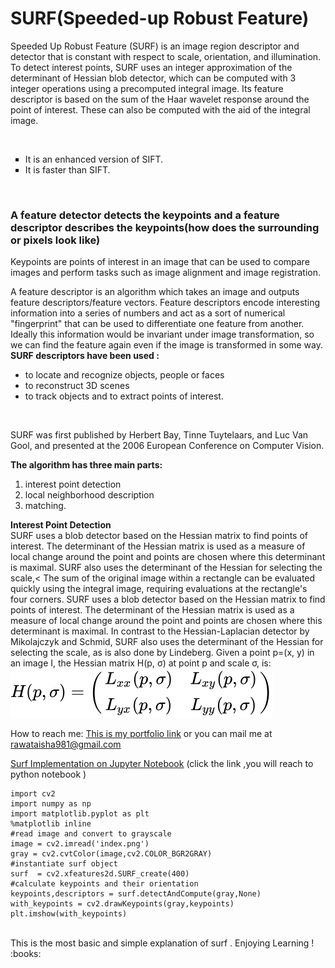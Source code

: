 # SURF(Speeded-up Robust Feature)

Speeded Up Robust Feature (SURF) is an image region descriptor and detector that is constant with respect to scale, orientation, and illumination. 
To detect interest points, SURF uses an integer approximation of the determinant of Hessian blob detector, which can be computed with 3 integer operations using a precomputed integral image. Its feature descriptor is based on the sum of the Haar wavelet response around the point of interest. These can also be computed with the aid of the integral image.

<br>
<ul style="list-style-type:square;" ><li>It is an enhanced version of SIFT.</li>
        <li>It is faster than SIFT.</li>
</ul> 
</br>

  
 ### A feature detector detects the keypoints and a feature descriptor describes the keypoints(how does the surrounding or pixels look like)
Keypoints are points of interest in an image that can be used to compare images and perform tasks such as image alignment and image registration. 

A feature descriptor is an algorithm which takes an image and outputs feature descriptors/feature vectors. Feature descriptors encode interesting information into a series of numbers and act as a sort of numerical "fingerprint" that can be used to differentiate one feature from another. Ideally this information would be invariant under image transformation, so we can find the feature again even if the image is transformed in some way.
 <b>SURF descriptors have been used :</b>
  
 <ul><li>to locate and recognize objects, people or faces</li>
 <li>to reconstruct 3D scenes</li>
  <li>to track objects and to extract points of interest.</li></ul>
 </br>
 
  SURF was first published by Herbert Bay, Tinne Tuytelaars, and Luc Van Gool, 
  and presented at the 2006 European Conference on Computer Vision.
  </br>

  <b> The algorithm has three main parts:</b> 
  <ol><li> interest point detection</li>
        <li>local neighborhood description </li>
        <li>matching.</li></ol>
        
   <b>Interest Point Detection</b><br>
   SURF uses a blob detector based on the Hessian matrix to find points of interest. The determinant of the Hessian matrix is used as a measure of local change around the point    and points are chosen where this determinant is maximal.
    SURF also uses the determinant of the Hessian for selecting the scale,<
    The sum of the original image within a rectangle can be evaluated quickly using the integral image, requiring evaluations at the rectangle's four corners.
     SURF uses a blob detector based on the Hessian matrix to find points of interest. The determinant of the Hessian matrix is used as a measure of local change around the            point and points are chosen where this determinant is maximal. In contrast to the Hessian-Laplacian detector by Mikolajczyk and Schmid, SURF also uses the determinant of       the Hessian for selecting the scale, as is also done by Lindeberg. Given a point p=(x, y) in an image I, the Hessian matrix H(p, σ) at point p and scale σ, is:<br>
  ![Image](79c73bc892769b2b27218327be8af9f72fc17945.svg)
    


 How to reach me: [This is my portfolio link](https://github.com/AishaRawat/AishaRawat/blob/master/README.md) or you can mail me at rawataisha981@gmail.com  <br>







[Surf Implementation on Jupyter Notebook](https://github.com/AishaRawat/Open-contributions/blob/master/AishaRawat_Open_cv/SURF.ipynb)
(click the link ,you will reach to python notebook )

 ``` #import required libraries
import cv2
import numpy as np
import matplotlib.pyplot as plt
%matplotlib inline
#read image and convert to grayscale
image = cv2.imread('index.png')
gray = cv2.cvtColor(image,cv2.COLOR_BGR2GRAY)
#instantiate surf object
surf  = cv2.xfeatures2d.SURF_create(400)
#calculate keypoints and their orientation
keypoints,descriptors = surf.detectAndCompute(gray,None)
with_keypoints = cv2.drawKeypoints(gray,keypoints)
plt.imshow(with_keypoints)
```


  <br>
 This is the most basic and simple explanation of surf . Enjoying Learning ! :books:
 
